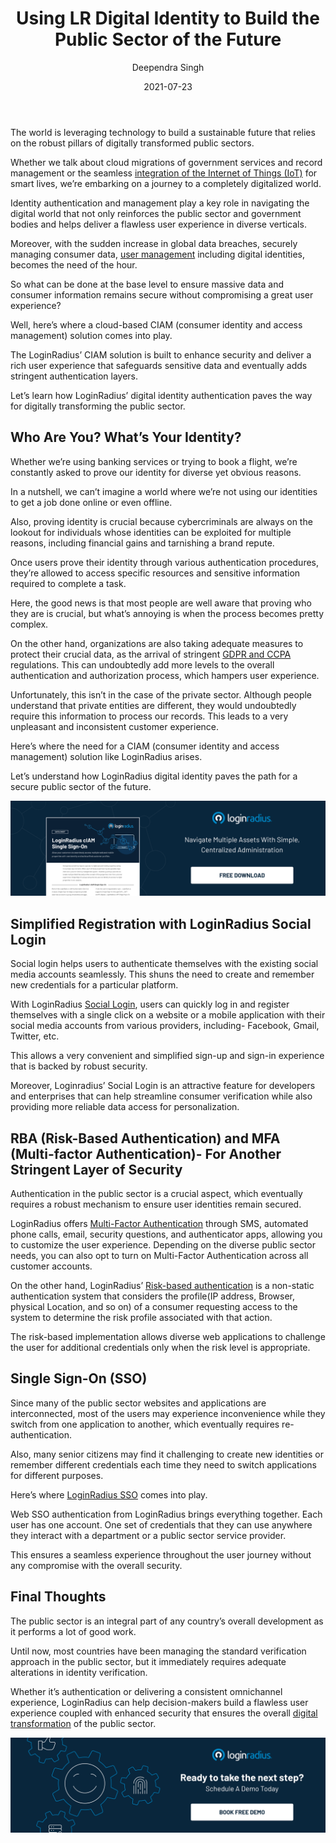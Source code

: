 ﻿---
title: "Using LR Digital Identity to Build the Public Sector of the Future"
date: "2021-07-23"
coverImage: "ciam-role-in-public-sector.jpg"
category: ["loginradius"]
featured: false 
author: "Deependra Singh"
description: "Identity authentication and management play a key role in navigating the digital world that not only reinforces the public sector and government bodies and helps deliver a flawless user experience in diverse verticals. Let’s learn the importance of identity management and how LoginRadius identity management can help public sectors deliver a flawless and secure user experience."
metadescription: "Learn how LoginRadius delivering a Public sectors demand and robust identity management solution with the secure user experience."
metatitle: "Digital Identity to Build the Public Sector of the Future"
---

The world is leveraging technology to build a sustainable future that relies on the robust pillars of digitally transformed public sectors.

  

Whether we talk about cloud migrations of government services and record management or the seamless [integration of the Internet of Things (IoT)](https://www.loginradius.com/resource/smart-iot-authentication-datasheet) for smart lives, we’re embarking on a journey to a completely digitalized world.

  

Identity authentication and management play a key role in navigating the digital world that not only reinforces the public sector and government bodies and helps deliver a flawless user experience in diverse verticals.

  

Moreover, with the sudden increase in global data breaches, securely managing consumer data, [user management](https://www.loginradius.com/user-management/) including digital identities, becomes the need of the hour.

  

So what can be done at the base level to ensure massive data and consumer information remains secure without compromising a great user experience?

  

Well, here’s where a cloud-based CIAM (consumer identity and access management) solution comes into play.

  

The LoginRadius’ CIAM solution is built to enhance security and deliver a rich user experience that safeguards sensitive data and eventually adds stringent authentication layers.

  

Let’s learn how LoginRadius’ digital identity authentication paves the way for digitally transforming the public sector.

  

## Who Are You? What’s Your Identity?

Whether we’re using banking services or trying to book a flight, we’re constantly asked to prove our identity for diverse yet obvious reasons.

In a nutshell, we can’t imagine a world where we’re not using our identities to get a job done online or even offline.

Also, proving identity is crucial because cybercriminals are always on the lookout for individuals whose identities can be exploited for multiple reasons, including financial gains and tarnishing a brand repute.

Once users prove their identity through various authentication procedures, they’re allowed to access specific resources and sensitive information required to complete a task.

Here, the good news is that most people are well aware that proving who they are is crucial, but what’s annoying is when the process becomes pretty complex.

On the other hand, organizations are also taking adequate measures to protect their crucial data, as the arrival of stringent [GDPR and CCPA](https://www.loginradius.com/blog/identity/ccpa-vs-gdpr-the-compliance-war/) regulations. This can undoubtedly add more levels to the overall authentication and authorization process, which hampers user experience.

Unfortunately, this isn’t in the case of the private sector. Although people understand that private entities are different, they would undoubtedly require this information to process our records. This leads to a very unpleasant and inconsistent customer experience.

Here’s where the need for a CIAM (consumer identity and access management) solution like LoginRadius arises.

  

Let’s understand how LoginRadius digital identity paves the path for a secure public sector of the future.

[![single-sign-on-loginradius](Single-Sign-on.png)](https://www.loginradius.com/resource/loginradius-single-sign-on/)

  

## Simplified Registration with LoginRadius Social Login

  

Social login helps users to authenticate themselves with the existing social media accounts seamlessly. This shuns the need to create and remember new credentials for a particular platform.

  

With LoginRadius [Social Login](https://www.loginradius.com/blog/identity/what-is-social-login/), users can quickly log in and register themselves with a single click on a website or a mobile application with their social media accounts from various providers, including- Facebook, Gmail, Twitter, etc.

  

This allows a very convenient and simplified sign-up and sign-in experience that is backed by robust security.

  

Moreover, Loginradius’ Social Login is an attractive feature for developers and enterprises that can help streamline consumer verification while also providing more reliable data access for personalization.

  

## RBA (Risk-Based Authentication) and MFA (Multi-factor Authentication)- For Another Stringent Layer of Security

Authentication in the public sector is a crucial aspect, which eventually requires a robust mechanism to ensure user identities remain secured.

LoginRadius offers [Multi-Factor Authentication](https://www.loginradius.com/blog/identity/what-is-multi-factor-authentication/) through SMS, automated phone calls, email, security questions, and authenticator apps, allowing you to customize the user experience. Depending on the diverse public sector needs, you can also opt to turn on Multi-Factor Authentication across all customer accounts.

On the other hand, LoginRadius’ [Risk-based authentication](https://www.loginradius.com/blog/identity/risk-based-authentication/) is a non-static authentication system that considers the profile(IP address, Browser, physical Location, and so on) of a consumer requesting access to the system to determine the risk profile associated with that action.

The risk-based implementation allows diverse web applications to challenge the user for additional credentials only when the risk level is appropriate.

## Single Sign-On (SSO)

Since many of the public sector websites and applications are interconnected, most of the users may experience inconvenience while they switch from one application to another, which eventually requires re-authentication.

Also, many senior citizens may find it challenging to create new identities or remember different credentials each time they need to switch applications for different purposes.

Here’s where [LoginRadius SSO](https://www.loginradius.com/single-sign-on/) comes into play.

Web SSO authentication from LoginRadius brings everything together. Each user has one account. One set of credentials that they can use anywhere they interact with a department or a public sector service provider.

This ensures a seamless experience throughout the user journey without any compromise with the overall security.

## Final Thoughts

The public sector is an integral part of any country’s overall development as it performs a lot of good work.

Until now, most countries have been managing the standard verification approach in the public sector, but it immediately requires adequate alterations in identity verification.

Whether it’s authentication or delivering a consistent omnichannel experience, LoginRadius can help decision-makers build a flawless user experience coupled with enhanced security that ensures the overall [digital transformation](https://www.loginradius.com/blog/identity/what-is-digital-transformation/) of the public sector.

[![book-a-demo-Consultation](../../assets/book-a-demo-loginradius.png)](https://www.loginradius.com/book-a-demo/)